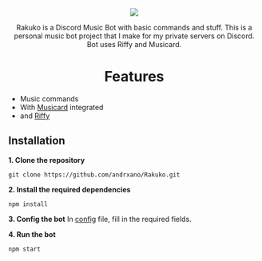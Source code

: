 <div align="center">
<img src="https://cdn.discordapp.com/attachments/1276771043347922954/1280714077953331305/Rakuko_Banner.png?ex=66d9156e&is=66d7c3ee&hm=eeff527bb101ae32a18b06af462b7fca07ab2ccca3714d28b707ee3ab1642c74&" />
<p align="center">Rakuko is a Discord Music Bot with basic commands and stuff. This is a personal music bot project that I make for my private servers on Discord. Bot uses Riffy and Musicard.</p>
</div>
<p>


<h1 align="center">Features</h1>

<ul>
  <li>Music commands</li>
  <li>With <a href="https://github.com/unburn/musicard">Musicard</a> integrated</li>
  <li>and <a href="https://github.com/riffy-team/riffy">Riffy</a></li>
</ul>

## Installation
**1. Clone the repository**
```
git clone https://github.com/andrxano/Rakuko.git
```

**2. Install the required dependencies**
```
npm install
```

**3. Config the bot**
In [config](./config.json) file, fill in the required fields.

**4. Run the bot**
```js
npm start
```
